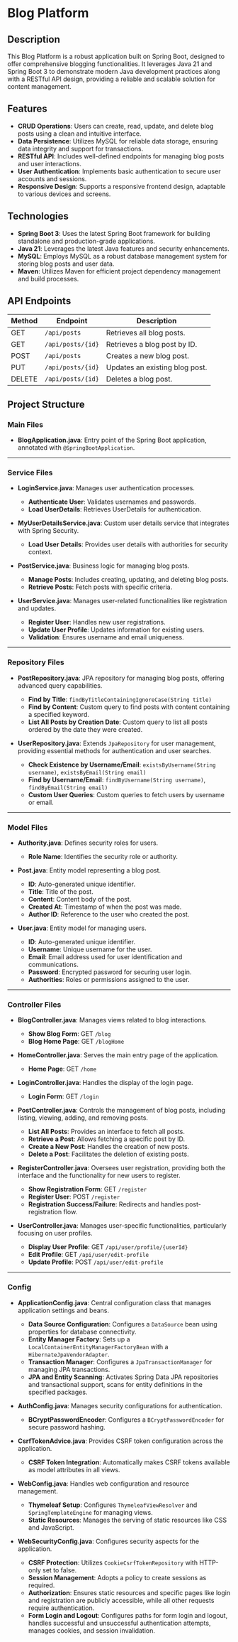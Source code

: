 # Blog Platform

## Description
This Blog Platform is a robust application built on Spring Boot, designed to offer comprehensive blogging functionalities. It leverages Java 21 and Spring Boot 3 to demonstrate modern Java development practices along with a RESTful API design, providing a reliable and scalable solution for content management.

## Features
- **CRUD Operations**: Users can create, read, update, and delete blog posts using a clean and intuitive interface.
- **Data Persistence**: Utilizes MySQL for reliable data storage, ensuring data integrity and support for transactions.
- **RESTful API**: Includes well-defined endpoints for managing blog posts and user interactions.
- **User Authentication**: Implements basic authentication to secure user accounts and sessions.
- **Responsive Design**: Supports a responsive frontend design, adaptable to various devices and screens.

## Technologies
- **Spring Boot 3**: Uses the latest Spring Boot framework for building standalone and production-grade applications.
- **Java 21**: Leverages the latest Java features and security enhancements.
- **MySQL**: Employs MySQL as a robust database management system for storing blog posts and user data.
- **Maven**: Utilizes Maven for efficient project dependency management and build processes.

## API Endpoints

| Method | Endpoint           | Description                        |
|--------|--------------------|------------------------------------|
| GET    | `/api/posts`       | Retrieves all blog posts.          |
| GET    | `/api/posts/{id}`  | Retrieves a blog post by ID.       |
| POST   | `/api/posts`       | Creates a new blog post.           |
| PUT    | `/api/posts/{id}`  | Updates an existing blog post.     |
| DELETE | `/api/posts/{id}`  | Deletes a blog post.               |

## Project Structure

### Main Files
- **BlogApplication.java**: Entry point of the Spring Boot application, annotated with `@SpringBootApplication`.

---

### Service Files
- **LoginService.java**: Manages user authentication processes.
    - **Authenticate User**: Validates usernames and passwords.
    - **Load UserDetails**: Retrieves UserDetails for authentication.

- **MyUserDetailsService.java**: Custom user details service that integrates with Spring Security.
    - **Load User Details**: Provides user details with authorities for security context.

- **PostService.java**: Business logic for managing blog posts.
    - **Manage Posts**: Includes creating, updating, and deleting blog posts.
    - **Retrieve Posts**: Fetch posts with specific criteria.

- **UserService.java**: Manages user-related functionalities like registration and updates.
    - **Register User**: Handles new user registrations.
    - **Update User Profile**: Updates information for existing users.
    - **Validation**: Ensures username and email uniqueness.

---

### Repository Files
- **PostRepository.java**: JPA repository for managing blog posts, offering advanced query capabilities.
    - **Find by Title**: `findByTitleContainingIgnoreCase(String title)`
    - **Find by Content**: Custom query to find posts with content containing a specified keyword.
    - **List All Posts by Creation Date**: Custom query to list all posts ordered by the date they were created.

- **UserRepository.java**: Extends `JpaRepository` for user management, providing essential methods for authentication and user searches.
    - **Check Existence by Username/Email**: `existsByUsername(String username)`, `existsByEmail(String email)`
    - **Find by Username/Email**: `findByUsername(String username)`, `findByEmail(String email)`
    - **Custom User Queries**: Custom queries to fetch users by username or email.

---

### Model Files
- **Authority.java**: Defines security roles for users.
    - **Role Name**: Identifies the security role or authority.

- **Post.java**: Entity model representing a blog post.
    - **ID**: Auto-generated unique identifier.
    - **Title**: Title of the post.
    - **Content**: Content body of the post.
    - **Created At**: Timestamp of when the post was made.
    - **Author ID**: Reference to the user who created the post.

- **User.java**: Entity model for managing users.
    - **ID**: Auto-generated unique identifier.
    - **Username**: Unique username for the user.
    - **Email**: Email address used for user identification and communications.
    - **Password**: Encrypted password for securing user login.
    - **Authorities**: Roles or permissions assigned to the user.

---

### Controller Files
- **BlogController.java**: Manages views related to blog interactions.
    - **Show Blog Form**: GET `/blog`
    - **Blog Home Page**: GET `/blogHome`

- **HomeController.java**: Serves the main entry page of the application.
    - **Home Page**: GET `/home`

- **LoginController.java**: Handles the display of the login page.
    - **Login Form**: GET `/login`

- **PostController.java**: Controls the management of blog posts, including listing, viewing, adding, and removing posts.
    - **List All Posts**: Provides an interface to fetch all posts.
    - **Retrieve a Post**: Allows fetching a specific post by ID.
    - **Create a New Post**: Handles the creation of new posts.
    - **Delete a Post**: Facilitates the deletion of existing posts.

- **RegisterController.java**: Oversees user registration, providing both the interface and the functionality for new users to register.
    - **Show Registration Form**: GET `/register`
    - **Register User**: POST `/register`
    - **Registration Success/Failure**: Redirects and handles post-registration flow.

- **UserController.java**: Manages user-specific functionalities, particularly focusing on user profiles.
    - **Display User Profile**: GET `/api/user/profile/{userId}`
    - **Edit Profile**: GET `/api/user/edit-profile`
    - **Update Profile**: POST `/api/user/edit-profile`

---

### Config
- **ApplicationConfig.java**: Central configuration class that manages application settings and beans.
    - **Data Source Configuration**: Configures a `DataSource` bean using properties for database connectivity.
    - **Entity Manager Factory**: Sets up a `LocalContainerEntityManagerFactoryBean` with a `HibernateJpaVendorAdapter`.
    - **Transaction Manager**: Configures a `JpaTransactionManager` for managing JPA transactions.
    - **JPA and Entity Scanning**: Activates Spring Data JPA repositories and transactional support, scans for entity definitions in the specified packages.

- **AuthConfig.java**: Manages security configurations for authentication.
    - **BCryptPasswordEncoder**: Configures a `BCryptPasswordEncoder` for secure password hashing.

- **CsrfTokenAdvice.java**: Provides CSRF token configuration across the application.
    - **CSRF Token Integration**: Automatically makes CSRF tokens available as model attributes in all views.

- **WebConfig.java**: Handles web configuration and resource management.
    - **Thymeleaf Setup**: Configures `ThymeleafViewResolver` and `SpringTemplateEngine` for managing views.
    - **Static Resources**: Manages the serving of static resources like CSS and JavaScript.

- **WebSecurityConfig.java**: Configures security aspects for the application.
    - **CSRF Protection**: Utilizes `CookieCsrfTokenRepository` with HTTP-only set to false.
    - **Session Management**: Adopts a policy to create sessions as required.
    - **Authorization**: Ensures static resources and specific pages like login and registration are publicly accessible, while all other requests require authentication.
    - **Form Login and Logout**: Configures paths for form login and logout, handles successful and unsuccessful authentication attempts, manages cookies, and session invalidation.
